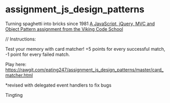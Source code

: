# assignment_js_design_patterns
Turning spaghetti into bricks since 1981
[A JavaScript, jQuery, MVC and Object Pattern assignment from the Viking Code School](http://www.vikingcodeschool.com)

// Instructions: 

Test your memory with card matcher! +5 points for every successful match, -1 point for every failed match. 

Play here:
https://rawgit.com/eating247/assignment_js_design_patterns/master/card_matcher.html

*revised with delegated event handlers to fix bugs

Tingting